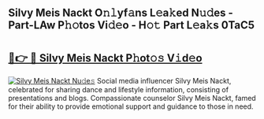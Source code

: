 ## Silvy Meis Nackt O𝚗𝚕yf𝚊ns L𝚎a𝚔ed N𝚞𝚍es - Part-LAw P𝚑𝚘tos Vi𝚍𝚎o - H𝚘𝚝 Part L𝚎a𝚔s 0TaC5

# <h2><a href="http://kf99g6d.oniu.top/?m=Silvy+Meis+Nackt">🔗👉 🔴 Silvy Meis Nackt P𝚑ot𝚘𝚜 V𝚒d𝚎o</a></h2>

[![Silvy Meis Nackt Nu𝚍e𝚜](https://i.imgur.com/0qMVB7G.gif)](http://kf99g6d.oniu.top/?m=Silvy+Meis+Nackt)
Social media influencer Silvy Meis Nackt, celebrated for sharing dance and lifestyle information, consisting of presentations and blogs. Compassionate counselor Silvy Meis Nackt, famed for their ability to provide emotional support and guidance to those in need.  
